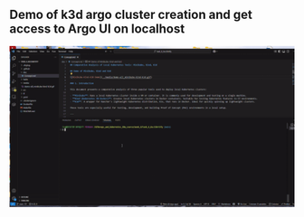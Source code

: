 ## Demo of k3d argo cluster creation and get access to Argo UI on localhost

![Argo cluster and UI access Demo](../media/demo_poc_and_argo_access.gif)
